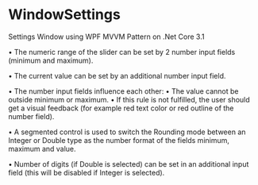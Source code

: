 # WindowSettings
Settings Window using WPF MVVM Pattern on .Net Core 3.1

• The numeric range of the slider can be set by 2 number input fields (minimum and maximum).

• The current value can be set by an additional number input field.

• The number input fields influence each other:
• The value cannot be outside minimum or maximum.
• If this rule is not fulfilled, the user should get a visual feedback (for example red text color or red outline of the number field).   

• A segmented control is used to switch the Rounding mode between an Integer or Double type as the number format of the fields minimum, maximum and value.

• Number of digits (if Double is selected) can be set in an additional input field (this will be disabled if Integer is selected).

